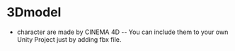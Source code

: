 # 3Dmodel
- character are made by CINEMA 4D
-- You can include them to your own Unity Project just by adding fbx file.
<img src="" />
